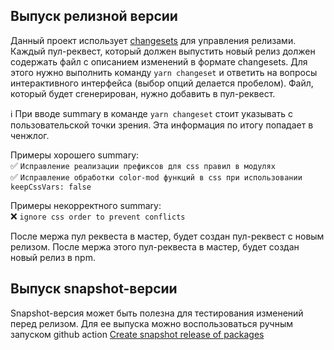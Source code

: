 
## Выпуск релизной версии
Данный проект использует [changesets](https://github.com/changesets/changesets/tree/main) для управления релизами.
Каждый пул-реквест, который должен выпустить новый релиз должен содержать файл с описанием изменений в формате changesets.
Для этого нужно выполнить команду `yarn changeset` и ответить на вопросы интерактивного интерфейса (выбор опций делается пробелом).
Файл, который будет сгенерирован, нужно добавить в пул-реквест.

:information_source: При вводе summary в команде `yarn changeset` стоит указывать с пользовательской точки зрения.
Эта информация по итогу попадает в ченжлог.

Примеры хорошего summary:<br/>
:white_check_mark: `Исправление реализации префиксов для css правил в модулях`<br/>
:white_check_mark: `Исправление обработки color-mod функций в css при использовании keepCssVars: false`

Примеры некорректного summary:<br/>
:x: `ignore css order to prevent conflicts`

После мержа пул реквеста в мастер, будет создан пул-реквест с новым релизом. После мержа этого пул-реквеста в мастер, будет создан новый релиз в npm.

## Выпуск snapshot-версии
Snapshot-версия может быть полезна для тестирования изменений перед релизом. Для ее выпуска можно воспользоваться ручным запуском
github action [Create snapshot release of packages](https://github.com/core-ds/arui-scripts/actions?query=workflow%3A%22Create+snapshot+release+of+packages%22)
